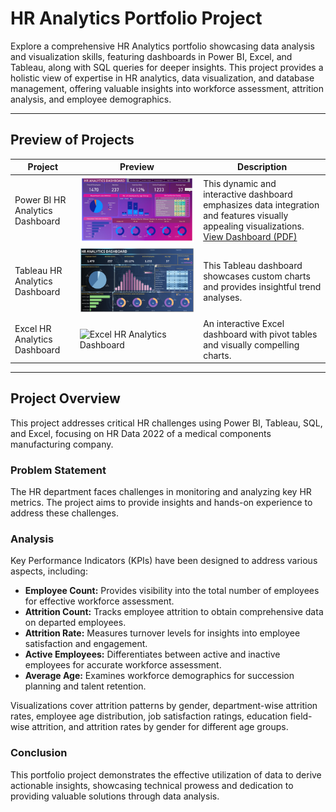 # HR Analytics Portfolio Project

Explore a comprehensive HR Analytics portfolio showcasing data analysis and visualization skills, featuring dashboards in Power BI, Excel, and Tableau, along with SQL queries for deeper insights. This project provides a holistic view of expertise in HR analytics, data visualization, and database management, offering valuable insights into workforce assessment, attrition analysis, and employee demographics.

---

## Preview of Projects

| Project | Preview | Description |
| --- | --- | --- |
| Power BI HR Analytics Dashboard | ![Power BI HR Analytics Dashboard](assets/PowerBI_Dashboard.jpg) | This dynamic and interactive dashboard emphasizes data integration and features visually appealing visualizations. [View Dashboard (PDF)](assets/powerbi_overview.pdf) |
| Tableau HR Analytics Dashboard | ![Tableau HR Analytics Dashboard](src/tableau/Snapshot.png) | This Tableau dashboard showcases custom charts and provides insightful trend analyses. |
| Excel HR Analytics Dashboard | ![Excel HR Analytics Dashboard](assets/excel-snapshot.png) | An interactive Excel dashboard with pivot tables and visually compelling charts. |

---

## Project Overview

This project addresses critical HR challenges using Power BI, Tableau, SQL, and Excel, focusing on HR Data 2022 of a medical components manufacturing company.

### Problem Statement

The HR department faces challenges in monitoring and analyzing key HR metrics. The project aims to provide insights and hands-on experience to address these challenges.

### Analysis

Key Performance Indicators (KPIs) have been designed to address various aspects, including:

- **Employee Count:** Provides visibility into the total number of employees for effective workforce assessment.
- **Attrition Count:** Tracks employee attrition to obtain comprehensive data on departed employees.
- **Attrition Rate:** Measures turnover levels for insights into employee satisfaction and engagement.
- **Active Employees:** Differentiates between active and inactive employees for accurate workforce assessment.
- **Average Age:** Examines workforce demographics for succession planning and talent retention.

Visualizations cover attrition patterns by gender, department-wise attrition rates, employee age distribution, job satisfaction ratings, education field-wise attrition, and attrition rates by gender for different age groups.


### Conclusion

This portfolio project demonstrates the effective utilization of data to derive actionable insights, showcasing technical prowess and dedication to providing valuable solutions through data analysis.
